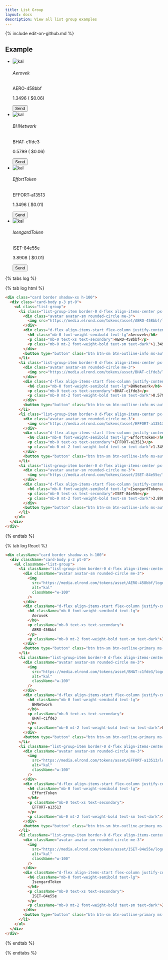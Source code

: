```yaml
---
title: List Group
layout: docs
description: View all list group examples
---
```

{% include edit-on-github.md %}


## Example

<div class="ct-example">

<div class="row">
  <div class="col-8">
    <div class="card border shadow-xs h-100">
      <div class="card-body p-3 pt-0">
        <ul class="list-group">
          <li class="list-group-item border-0 d-flex align-items-center px-0 mb-1">
            <div class="avatar avatar-sm rounded-circle me-3">
              <img src="https://media.elrond.com/tokens/asset/AERO-458bbf/logo.svg" alt="kal" class="w-100">
            </div>
            <div class="d-flex align-items-start flex-column justify-content-center">
              <h6 class="mb-0 font-weight-semibold text-lg no_toc">Aerovek</h6>
              <p class="mb-0 text-xs text-secondary">AERO-458bbf</p>
              <p class="mb-0 mt-2 font-weight-bold text-sm text-dark">1.3496 ( <span>$0.06</span>) </p>
            </div>
            <button type="button" class="btn btn-sm btn-outline-info ms-auto mb-0">Send</button>
          </li>
          <li class="list-group-item border-0 d-flex align-items-center px-0 mb-1">
            <div class="avatar avatar-sm rounded-circle me-3">
              <img src="https://media.elrond.com/tokens/asset/BHAT-c1fde3/logo.svg" alt="kal" class="w-100">
            </div>
            <div class="d-flex align-items-start flex-column justify-content-center">
              <h6 class="mb-0 font-weight-semibold text-lg no_toc">BHNetwork</h6>
              <p class="mb-0 text-xs text-secondary">BHAT-c1fde3</p>
              <p class="mb-0 mt-2 font-weight-bold text-sm text-dark">0.5799 ( <span>$0.06</span>) </p>
            </div>
            <button type="button" class="btn btn-sm btn-outline-info ms-auto mb-0">Send</button>
          </li>
          <li class="list-group-item border-0 d-flex align-items-center px-0 mb-1">
            <div class="avatar avatar-sm rounded-circle me-3">
              <img src="https://media.elrond.com/tokens/asset/EFFORT-a13513/logo.svg" alt="kal" class="w-100">
            </div>
            <div class="d-flex align-items-start flex-column justify-content-center">
              <h6 class="mb-0 font-weight-semibold text-lg no_toc">EffortToken</h6>
              <p class="mb-0 text-xs text-secondary">EFFORT-a13513</p>
              <p class="mb-0 mt-2 font-weight-bold text-sm text-dark">1.3496 ( <span>$0.01</span>) </p>
            </div>
            <button type="button" class="btn btn-sm btn-outline-info ms-auto mb-0">Send</button>
          </li>
          <li class="list-group-item border-0 d-flex align-items-center px-0 mb-1">
            <div class="avatar avatar-sm rounded-circle me-3">
              <img src="https://media.elrond.com/tokens/asset/ISET-84e55e/logo.svg" alt="kal" class="w-100">
            </div>
            <div class="d-flex align-items-start flex-column justify-content-center">
              <h6 class="mb-0 font-weight-semibold text-lg no_toc">IsengardToken</h6>
              <p class="mb-0 text-xs text-secondary">ISET-84e55e</p>
              <p class="mb-0 mt-2 font-weight-bold text-sm text-dark">3.8908 ( <span>$0.01</span>) </p>
            </div>
            <button type="button" class="btn btn-sm btn-outline-info ms-auto mb-0">Send</button>
          </li>
        </ul>
      </div>
    </div>
  </div>
</div>

</div>

{% tabs log %}

{% tab log html %}
```html
<div class="card border shadow-xs h-100">
  <div class="card-body p-3 pt-0">
    <ul class="list-group">
      <li class="list-group-item border-0 d-flex align-items-center px-0 mb-1">
        <div class="avatar avatar-sm rounded-circle me-3">
          <img src="https://media.elrond.com/tokens/asset/AERO-458bbf/logo.svg" alt="kal" class="w-100">
        </div>
        <div class="d-flex align-items-start flex-column justify-content-center">
          <h6 class="mb-0 font-weight-semibold text-lg">Aerovek</h6>
          <p class="mb-0 text-xs text-secondary">AERO-458bbf</p>
          <p class="mb-0 mt-2 font-weight-bold text-sm text-dark">1.3496 ( <span>$0.06</span>) </p>
        </div>
        <button type="button" class="btn btn-sm btn-outline-info ms-auto mb-0">Send</button>
      </li>
      <li class="list-group-item border-0 d-flex align-items-center px-0 mb-1">
        <div class="avatar avatar-sm rounded-circle me-3">
          <img src="https://media.elrond.com/tokens/asset/BHAT-c1fde3/logo.svg" alt="kal" class="w-100">
        </div>
        <div class="d-flex align-items-start flex-column justify-content-center">
          <h6 class="mb-0 font-weight-semibold text-lg">BHNetwork</h6>
          <p class="mb-0 text-xs text-secondary">BHAT-c1fde3</p>
          <p class="mb-0 mt-2 font-weight-bold text-sm text-dark">0.5799 ( <span>$0.06</span>) </p>
        </div>
        <button type="button" class="btn btn-sm btn-outline-info ms-auto mb-0">Send</button>
      </li>
      <li class="list-group-item border-0 d-flex align-items-center px-0 mb-1">
        <div class="avatar avatar-sm rounded-circle me-3">
          <img src="https://media.elrond.com/tokens/asset/EFFORT-a13513/logo.svg" alt="kal" class="w-100">
        </div>
        <div class="d-flex align-items-start flex-column justify-content-center">
          <h6 class="mb-0 font-weight-semibold text-lg">EffortToken</h6>
          <p class="mb-0 text-xs text-secondary">EFFORT-a13513</p>
          <p class="mb-0 mt-2 font-weight-bold text-sm text-dark">1.3496 ( <span>$0.01</span>) </p>
        </div>
        <button type="button" class="btn btn-sm btn-outline-info ms-auto mb-0">Send</button>
      </li>
      <li class="list-group-item border-0 d-flex align-items-center px-0 mb-1">
        <div class="avatar avatar-sm rounded-circle me-3">
          <img src="https://media.elrond.com/tokens/asset/ISET-84e55e/logo.svg" alt="kal" class="w-100">
        </div>
        <div class="d-flex align-items-start flex-column justify-content-center">
          <h6 class="mb-0 font-weight-semibold text-lg">IsengardToken</h6>
          <p class="mb-0 text-xs text-secondary">ISET-84e55e</p>
          <p class="mb-0 mt-2 font-weight-bold text-sm text-dark">3.8908 ( <span>$0.01</span>) </p>
        </div>
        <button type="button" class="btn btn-sm btn-outline-info ms-auto mb-0">Send</button>
      </li>
    </ul>
  </div>
</div>
```
{% endtab %}

{% tab log React %}
```html
<div className="card border shadow-xs h-100">
  <div className="card-body p-3 pt-0">
    <ul className="list-group">
      <li className="list-group-item border-0 d-flex align-items-center px-0 mb-1">
        <div className="avatar avatar-sm rounded-circle me-3">
          <img
            src="https://media.elrond.com/tokens/asset/AERO-458bbf/logo.svg"
            alt="kal"
            className="w-100"
          />
        </div>
        <div className="d-flex align-items-start flex-column justify-content-center">
          <h6 className="mb-0 font-weight-semibold text-lg">
            Aerovek
          </h6>
          <p className="mb-0 text-xs text-secondary">
            AERO-458bbf
          </p>
          <p className="mb-0 mt-2 font-weight-bold text-sm text-dark">1.3496 (<span>$0.06</span>)</p>
        </div>
        <button type="button" class="btn btn-sm btn-outline-primary ms-auto mb-0">Send</button>
      </li>
      <li className="list-group-item border-0 d-flex align-items-center px-0 mb-1">
        <div className="avatar avatar-sm rounded-circle me-3">
          <img
            src="https://media.elrond.com/tokens/asset/BHAT-c1fde3/logo.svg"
            alt="kal"
            className="w-100"
          />
        </div>
        <div className="d-flex align-items-start flex-column justify-content-center">
          <h6 className="mb-0 font-weight-semibold text-lg">
            BHNetwork
          </h6>
          <p className="mb-0 text-xs text-secondary">
            BHAT-c1fde3
          </p>
          <p className="mb-0 mt-2 font-weight-bold text-sm text-dark">0.5799 (<span>$0.06</span>)</p>
        </div>
        <button type="button" class="btn btn-sm btn-outline-primary ms-auto mb-0">Send</button>
      </li>
      <li className="list-group-item border-0 d-flex align-items-center px-0 mb-1">
        <div className="avatar avatar-sm rounded-circle me-3">
          <img
            src="https://media.elrond.com/tokens/asset/EFFORT-a13513/logo.svg"
            alt="kal"
            className="w-100"
          />
        </div>
        <div className="d-flex align-items-start flex-column justify-content-center">
          <h6 className="mb-0 font-weight-semibold text-lg">
            EffortToken
          </h6>
          <p className="mb-0 text-xs text-secondary">
            EFFORT-a13513
          </p>
          <p className="mb-0 mt-2 font-weight-bold text-sm text-dark">1.3496 (<span>$0.01</span>)</p>
        </div>
        <button type="button" class="btn btn-sm btn-outline-primary ms-auto mb-0">Send</button>
      </li>
      <li className="list-group-item border-0 d-flex align-items-center px-0 mb-1">
        <div className="avatar avatar-sm rounded-circle me-3">
          <img
            src="https://media.elrond.com/tokens/asset/ISET-84e55e/logo.svg"
            alt="kal"
            className="w-100"
          />
        </div>
        <div className="d-flex align-items-start flex-column justify-content-center">
          <h6 className="mb-0 font-weight-semibold text-lg">
            IsengardToken
          </h6>
          <p className="mb-0 text-xs text-secondary">
            ISET-84e55e
          </p>
          <p className="mb-0 mt-2 font-weight-bold text-sm text-dark">3.8908 (<span>$0.01</span>)</p>
        </div>
        <button type="button" class="btn btn-sm btn-outline-primary ms-auto mb-0">Send</button>
      </li>
    </ul>
  </div>
</div>
```
{% endtab %}

{% endtabs %}
